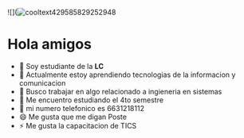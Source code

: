 ![](![cooltext429585829252948](https://user-images.githubusercontent.com/113808812/218568982-9e50f825-a8fd-4a0c-a98d-d492822c4b57.png)
# **Hola amigos**






- 🔭 Soy estudiante de la **LC**
- 🌱 Actualmente estoy aprendiendo tecnologias de la informacion y comunicacion
- 👯 Busco trabajar en algo relacionado a ingieneria en sistemas
- 🤔 Me encuentro estudiando el 4to semestre
- 💬 mi numero telefonico es 6631218112
- 😄 Me gusta que me digan Poste
- ⚡ Me gusta la capacitacion de TICS

